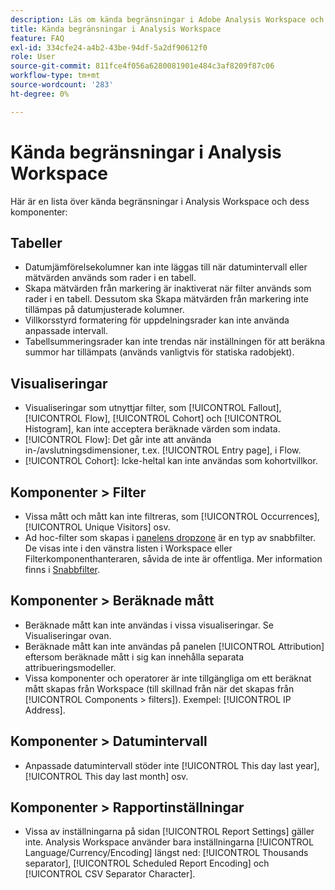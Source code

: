 ```yaml
---
description: Läs om kända begränsningar i Adobe Analysis Workspace och dess tillhörande komponenter
title: Kända begränsningar i Analysis Workspace
feature: FAQ
exl-id: 334cfe24-a4b2-43be-94df-5a2df90612f0
role: User
source-git-commit: 811fce4f056a6280081901e484c3af8209f87c06
workflow-type: tm+mt
source-wordcount: '283'
ht-degree: 0%

---
```


# Kända begränsningar i Analysis Workspace

Här är en lista över kända begränsningar i Analysis Workspace och dess komponenter:

## Tabeller

* Datumjämförelsekolumner kan inte läggas till när datumintervall eller mätvärden används som rader i en tabell.
* Skapa mätvärden från markering är inaktiverat när filter används som rader i en tabell. Dessutom ska Skapa mätvärden från markering inte tillämpas på datumjusterade kolumner.
* Villkorsstyrd formatering för uppdelningsrader kan inte använda anpassade intervall.
* Tabellsummeringsrader kan inte trendas när inställningen för att beräkna summor har tillämpats (används vanligtvis för statiska radobjekt).

## Visualiseringar

* Visualiseringar som utnyttjar filter, som [!UICONTROL Fallout], [!UICONTROL Flow], [!UICONTROL Cohort] och [!UICONTROL Histogram], kan inte acceptera beräknade värden som indata.
* [!UICONTROL Flow]: Det går inte att använda in-/avslutningsdimensioner, t.ex. [!UICONTROL Entry page], i Flow.
* [!UICONTROL Cohort]: Icke-heltal kan inte användas som kohortvillkor.

## Komponenter > Filter

* Vissa mått och mått kan inte filtreras, som [!UICONTROL Occurrences], [!UICONTROL Unique Visitors] osv.
* Ad hoc-filter som skapas i [panelens dropzone](/help/analysis-workspace/c-panels/panels.md) är en typ av snabbfilter. De visas inte i den vänstra listen i Workspace eller Filterkomponenthanteraren, såvida de inte är offentliga. Mer information finns i [Snabbfilter](/help/components/filters/quick-filters.md).

## Komponenter > Beräknade mått

* Beräknade mått kan inte användas i vissa visualiseringar. Se Visualiseringar ovan.
* Beräknade mått kan inte användas på panelen [!UICONTROL Attribution] eftersom beräknade mått i sig kan innehålla separata attribueringsmodeller.
* Vissa komponenter och operatorer är inte tillgängliga om ett beräknat mått skapas från Workspace (till skillnad från när det skapas från [!UICONTROL Components > filters]). Exempel: [!UICONTROL IP Address].

## Komponenter > Datumintervall

* Anpassade datumintervall stöder inte [!UICONTROL This day last year], [!UICONTROL This day last month] osv.


## Komponenter > Rapportinställningar

* Vissa av inställningarna på sidan [!UICONTROL Report Settings] gäller inte. Analysis Workspace använder bara inställningarna [!UICONTROL Language/Currency/Encoding] längst ned: [!UICONTROL Thousands separator], [!UICONTROL Scheduled Report Encoding] och [!UICONTROL CSV Separator Character].

